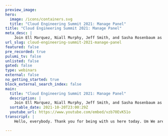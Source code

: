 ```yaml
---
preview_image:
hero:
  image: /icons/containers.svg
  title: "Cloud Engineering Summit 2021: Manage Panel"
title: "Cloud Engineering Summit 2021: Manage Panel"
meta_desc: |
    Join Ell Marquez, Niall Murphy, Jeff Smith, and Sasha Rosenbaum as they discuss topics related to Cloud Engineering.
url_slug: cloud-engineering-summit-2021-manage-panel
featured: false
pre_recorded: true
pulumi_tv: false
unlisted: false
gated: false
type: webinars
external: false
no_getting_started: true
block_external_search_index: false
main:
  title: "Cloud Engineering Summit 2021: Manage Panel"
  description: |
    Join Ell Marquez, Niall Murphy, Jeff Smith, and Sasha Rosenbaum as they discuss topics related to Cloud Engineering.
  sortable_date: 2021-10-20T23:00:29Z
  youtube_url: https://www.youtube.com/embed/vzb70EvK51o
transcript: |
    Hello, everybody. Thank you for being with us here today. Um We are at Cloud Engineering Summit hosted by Pulumi and this is a, an amazing panel on the Manage Track. Uh And I'm Sasha Rosenbaum. I work for Red Hat. I'm in technical sales of openshift, which is the best version of COTIS you can find out there. Um And with me today are some very, very awesome people. So I'm gonna let them introduce themselves. Um El would you like to get us started? Uh That's always fun to be the first one. Hey, I'm El Marquez. I am the Linux and security advocate at in which sadly is a little known field of actually talking about Linux security. Um The thing I'm most proud of though is I am an advocate for operation safe escape. We're a 501 C three helping victims of domestic violence being able to escape their abuser when targeted by tech. So just big plug here. If you or if anyone you know is in this situation, please reach out. It's so important that people know they're not alone. Wow. And I'm so glad I met you. I, I won't keep a name in mind for, for those situations because they definitely happen. Um And then Niall, would you like to introduce yourself? Sure. So uh I have um in the soe field, I've been in internet infrastructure since the mid nineties, which dates me as well as the lack of hair. If you have come across my name before. It's probably because of the se books which I was the Instigator and editor and a bunch of other things of. Uh I'm currently a reliability consultant and infrastructure, a space station uh is what my Twitter bio now reads and you can find me on Twitter dot com slash. So you basically do treatments for people's infrastructure, config file, pruning and so on and so forth. That's what we do. All right. And Jeff, would you like to introduce yourself? Sure. Uh My name is Jeff Smith. I'm the director of production operations at a company called Centro. We're a digital advertising software platform and we are hiring which I will obnoxiously remind you of throughout the panel. Um I also recently wrote a book Operations, Anti Patterns Devo Solutions. Feel free to buy 15 copies and hand them out for Christmas presents. It is actually somewhere behind me um buried in that uh Bookshelf. Um But yeah, me and Jeff are here in Chicago, so we actually get to meet in person and I'm, I'm all blurry, but I'm gonna go with this. Uh So let's get started with the first question actually. And the first question since we're in the manage track, we thought that it would be interesting to talk about what do people do in the day two operations? Right. So, like you have launched everything that you have, you've deployed things, you've configured things, you went through all of the pain and then now you're starting to manage that infrastructure as it runs. Um And you have to worry about things like availability and stuff like that. So, um what are the key components needed for day two operations of modern services? And now would you like to get us started? Sure. So uh I think some of the, the fundamental things are, are probably going to fall in line with this theoretical framework called the Dickerson hierarchy, which turns up in the se book uh which is by Dickerson, but is not necessarily a hierarchy. So anyway, some of that model probably needs to be a little bit changed in felt. But basically, it says if you are running a production service, there's some hierarchy of needs a little bit like Maslow's hierarchy of needs. And at the bottom is monitoring, you got to be monitoring your stuff. Otherwise you don't know if it's up or down or what it's doing. And I suppose these days we probably put observable in there as well. Although in theory, you can draw a bright line between the ability to interrogate your systems kind of arbitrarily which what is load observ ability basically means I'm just kind of checking up or down uh kind of relatively simple monitoring. But the things that sit on top of monitoring, I mean, more or less everything sits on top of monitoring in some way needs data. What you're talking about uh incident response, post, incident review, like post mortems and stuff like that capacity planning, looking at performance latency measurement, uh all of that kind of stuff, you basically need to have situational awareness of what your service and systems are doing, what they're talking to, uh how it's being affected, error rates, all of that kind of stuff and and then you need to be able to react to that. So there's this other theoretical construct called an U loop which I think drives from the US military and it's observed orient, decide and act. So basically, looking at uh what's happening to your service by observ ability uh deciding what to do based on that, like maybe there's some error condition or maybe you need to increase your capacity otherwise you'll run out in a month or two and then act on that. And that loop is one way of understanding the the kind of demands that are involved with running any significant online service. So I I think you're talking about like kind of being a very mature state for Buenos Aires, right? And I think, you know, the future is here, but it's not even distributed and we have a lot of companies who are, who are like in a very good state and actually, you know, doing observable and, and are very advanced as in what they're approaching. And we have some companies just trying to catch up from the nineties. Right. And there's a lot of that out there that, like, people are, like, actually their actual availability is like two nines and they're struggling with that. And, um I, I kind of wonder how we get there and, and um the modern expectations are different, right? Like we, we have, you know, we can't, we can't say we're closed down for the weekend for maintenance. Like that's no longer a thing. I still see people do it but it's no longer a thing that you should or could be doing uh with a fair chance of being a modern service. So I, I don't know, Jeff, if you wanna talk about it from the standpoint of like a real world company trying to get to the modern state. Yeah. Uh you know, II, I agree with Niall, you know, in terms of like observer ability being important, but I, you know, I think the day two conversation um really is, it depends, right? Because I think everyone who's launching a new service or migrating to the cloud or anything like that, they're doing it for a particular set of reasons and I think those reasons will inform what the day two stuff is because once you migrate, um you quickly start to realize the pains that you're experiencing because there's much nothing as you do, nothing is like production, right? So then day two comes along and suddenly you've got this list of things that are problematic and causing your organization pain and, and you need to address those first. So for like me, for example, when we were migrating to Aws and migrating a bunch of services there, monitoring was actually part of our day one and we did a lot of work and getting a lot of that observ ability um and that alerting and that incident response process down solid before we went live. And there's a lot of other organizations that feel comfortable, you know, solving that with day two. So I think it's largely gonna depend on what it is that you're optimizing for. So a big thing that we were optimizing for was, was cost, right? So a lot of the work that we did was around environment cleanup, environment management, uh resource exploration, that's a lot of things that bigger organizations are like, you know, what we're gonna deal with that later and we will just continue to spend, right? So that we can empower other um other, other business operations and, and business functionality and not to say that that's wrong. I think it's all a trade off, right. So you may want to say, well, you know, we'll, we'll spend that extra dollars because we know that we're empowering developers to be able to do these other things faster and there's a dollar value to that. So that's a long winded way of saying it depends. Um I think the frameworks that Niall mentioned um are, are super important and, and something that you should consider when you're trying to evaluate that stuff. You know, I love looking at the the loop as a perfect example, right? Because it is this sort of structured way of going about and approaching um incident management. But it's it's also something that you can do outside of incident management and just sort of look at, you know, your overall strategy um in a, in a larger context, right? So what is the day two things that we should be looking at? Well, you know, or and observe, decide and then act, right? Look and figure out what it is that is causing us pain and, and how do we go about addressing that? And I think your pain points will sort of bubble up to the top really fast once you go live. I actually I, I hate to bring it back to, but like cost is the conversation we were having offline, right? And um the the thing that always pops up is like no one unless you're Google, maybe, maybe you don't have unlimited funds to, to throw at your infrastructure, right? And so cost is always a factor and so what happens usually with your management is your management wants the five nines, but they don't want to pay for it. And so this conversation you have to have, right? You have to explain that like there is a cost to every single uh you know, nine that we are a quarter, like a quarter, nine or half a nine that we add to availability. And um I think one of the things that uh kind of the Google SRE um book uh maybe helps us structure a little bit is structure that conversation uh about cost. And I think everyone wants to jump into this actually. So like, uh why, why, why don't you um jump into bad, right? I'm gonna go completely contrary to everything everyone just said. Um you know, and this is gonna sound rude and I don't mean to, but I don't speak the, you know, alphabet soup of, you know, the SRE world, you know, the click deployments world and, you know, that's like all the different models and everything. One thing that I feel that everyone has missed and everyone's gotten short is the whole concept of security anywhere in this, right? We keep talking about cost and, you know, reliability and everything being up. But, you know, it takes a couple of minutes for an attacker to be able to find a mis configuration within an environment. And we're talking about cost and quick deployment that's gonna happen. I mean, historically, we see it and you talk about, you know, this whole concept of mature companies, those are the ones that are the best known attack vectors where I think companies that are just transitioning to the cloud are in the best place of anyone that's there because they already have this information at hand, they can completely build their pipeline with security in mind. So yes, we have, you know, the whole concept of having to have, you know, reliability, right? And having to have everything up, which is great. But if what you have is something that is full of because we tried to cut cost and like it's not worth it, right? All you're doing is inserting something into your rent time, inserting something that can become a target to pivot into everything else, even if it's old infrastructure. And I think the most important thing here is when you're talking about cost is not ensuring that you don't have, you know, 50 web servers or whatever it is that you need. But ensuring that you haven't cut corners when it comes to that, uh when you know the entire security posture of your company. So Jeff first, I, you know, so I've got two things to respond to now. So I'm gonna, I'm gonna start with uh what else said, I completely agree regarding the security conversation, but at the same time, um and this is a super unpopular opinion. I know this, but this is the reality that we live in. Right. Um, security is just another piece of the puzzle that we're trading off against based on the organization and their needs. Right. So I, I can be launching a new product. Right. And the thing is I can have all of the sort of security pipelines and everything in place. But if there's no one that's actually responding to that, right. If I'm not staffed appropriately or, or have the time and, or energy to dedicate to those things, you know, being aware of it is nice but not reacting to it is terrible. And, and that's the thing that you see in a lot of organizations where it's like, oh, we're gonna get the software, we're gonna get vulnerability management, we're gonna get scanning and, and then you get it and you just get bombarded by these emails like, yeah, you haven't passion for you and they're like, yeah, we're gonna get to that, right? Um But from an organization perspective, you may just not be there yet. So, you know, I, I think it also is, is part of the tradeoff paradigm and it's a terrible, terrible thing to trade off of, right? Because it's like, um in no other scenario with security being negotiable, right? It's like, well, you know, I want my kids to wear a seat belt but, you know, it, it, it, I, I think that you 100% just made my argument like what should be part of day two you've already spent that part on day one focusing on it by not having that as a direct, like, the first thing you do in, you know, day two and having that security operations, having somebody monitor it. That, that's exactly what I'm saying. Like that's the issue. Does that make sense? Yeah, it makes sense. I guess the thing is, um, if you have $100. Right. And, um, you're trying to build a new product, right? And 40 of those dollars have to be consumed by security, right? Um That becomes a calculation that you have to make, right? And you go like, well, we're just starting off, we're trying to build a customer base, right? Like maybe we, we take the risk and, and, and you know, we focus on actually building the product out a bit more and then the conversation is always, we'll come back to that later and I'm not saying it's the right decision. I'm just saying those are the, that's the reality of the conversations that I think are, are happening and the question becomes, and this goes back to the original thing that I was talking about is I think it's incumbent on us as leaders and managers is how do we translate this risk into something that's actionable by people that are making decisions? And a lot of time that boils down to uh not only just a financial component but the the likelihood of occurrence, right? So it's this thing where it's like, you know, um, it's easy to say like, well, you know, if we get compromised then it could be expensive. Right? All right. Well, you know, let's quantify that though, right? You know. Uh, ok, there's a 30% chance that we're going to be compromised and in that 30% chance the cost is gonna be between 25,002 0.5 million. Right? If we give it that, go ahead. So sorry, I I just, I thought you were talking but, but I'm gonna jump in and, and I think this, so this is something that came out of Twitter thread because best things come out of Twitter threads. But um we were talking about like we need an SL A for security, right? So, so the way we quantify this cost and availability space is we put an SL A on it and we say we are financially responsible for XYZ. But if we didn't meet our targets, we kind of need a way to put dollars against security risk and say, hey, we quantify this and now, you know Mr Co or Mr Ceo like yes, like there's a 1% chance that you will be in jail tomorrow if we don't patch this. Like I, I mean, like we, we have to put dollars behind it and that's that I think that will be the way to have this conversation in a, in a, in a better fashion you know, I promise I'll let Niall talk. But real world scenario, I swear, real world scenario that I've heard twice is exactly. We talked about Jeff. I have a company that goes, ok, I have to be the first to market like we have to meet this deadline. Ok. But we also need to be secure. Well, if we make, you know, first to market this is how much we'll make. If we get popped, this is how much we'll make. What I hear is if you know what company profits, you know, users, customers, if their data gets breached and it gets out there, uh we'll just have to pay this much the rest they handle on their own. But we, the company can make this much and that's what really bothers me and, and I agree with you completely. I think it, I think there is a moral component to this. Right. But, you know, I, I think realistically companies like, especially larger companies, like it's the cost of doing business. Right. And I think part of it is incumbent on us as users and, and um consumers need to react to that. Right. Like I haven't start stop sharp shopping at Target. I still shop at Target. Right. I'm still giving money to these companies that are like, oh, wow, I cannot believe that they had this terrible security breach. Oh, look a sale, right. Uh So, so I think it's also incumbent on us to to, to show with our dollars that, hey, this stuff is important. Um, and, and not to sort of dismiss it as like, you know, well, you know, they had this breach but everyone's having a breach and I really like that feature. So it's worth, well, that's, that's the thing though. Right? Like this is capitalism and it's like negative externalities. Right? And, and, and we, we keep doing this, not just for security with everything, right? It's like we, we can make this much dollars and these people might, you know, be in a terrible situation if something goes wrong. But like it's not me, so I don't care. So, you know, it, it, it keeps happening with all of our decisions and we kind of keep in, encourage people to, to make these decisions also, like when it comes to everyone who has had a breach, I'm like, we should probably give up on pi I altogether like, I mean, like, like my information is on the internet in so many ways from so many breaches. Like I, I can just be like, you shouldn't be able to verify my identity by like knowing what my my cat's name was like because it's just all out there like, you know what I mean? It's just like um yeah, uh OK, super great. Um But OK, now, finally, finally, OK, go ahead. So you must understand that I live in socialist Europe where there is a regulation which says that I am in control of my data and I get to ask the company to do various things with the data, including deleting it, giving it to me, et cetera, et cetera, et cetera. You all can say your data is flowing around the internet and that's all totally fine. And so pi I is not useful anymore. I am going to sit here in my ivory tower of wonderfulness and say yes, actually solves a lot of problems and actually also creates a lot of problems and the impact of the legislation. Well, like there's a lot of ideological conversations that go on about this people saying it impedes kind of startups. It, it concentrates the power in larger organizations which are able to afford the teams and resources that go towards managing the privacy of data and so on and so forth. It's a very important concentration of economic power argument. But I will say that I think regulation as a tool for managing this is overlooked in the American context and I will leave it there. I, I mean, I completely agree there because the, the problem and, you know, it's funny, I was, I, we gave a talk on, on ethics and I was talking to my CEO about this and, you know, and it's ironic and a guy talking about ethics, but hear me out, um we were talking about ethics in the industry and it's like the, our CEO Sean was so adamant that we need government regulation because with about that it's sort of this race to the bottom. Right. Like, you can be the company that decides I'm gonna, you know, set my foot down and we're gonna do all of this great security stuff or all of this great privacy stuff in the ad tech industry. But if the rest of the industry says, well, we're not gonna do that right. They, they could end up eating your lunch. So I agree, regulation sort of like levels the playing field and sort of sets up like exactly like, ok, this is the standard by which everyone needs to play. And, you know, I, I think making security part of that as well as uh you know, sort of like leveraging the fines in such a way that it's not just the cost of doing business, but like there's, you know, some actual uh uh skin in the game around it because if you can just sort of write it off in a budgetary context, then, you know, yeah, a lot of people are gonna do that. Well, like if you, if you think about the, the mechanism by which economic externalities are turned into internal, these, the mechanism for that is regulation, like the market ain't going to solve this. There's no incentive for the market to solve this because like, partially we continue to shop at Target. Well, I do not continue to shop at Target because Target is thousands of miles away from me. But you get the idea. So, anyway, um, so, ok, I know you have opinions on regulations. So why don't you jump in? I do too. So we're just gonna continue going with that side. I'm desperate to hear him. So, you know, the whole concept of regulations is great in theory, like even when it comes to the eu we recently had them find, what was it? 220 something odd Euros when it comes to whatsapp having their data leaked. Ok, cool. But you know what, my dad is still out there, it's already there. It's already been breached. They had a fine and you know, it's not really doing preventative measures. And I could give example after example. And so this whole concept that regulation will solve everything. It would be that utopian society, right? And don't go into utopian the book, just the concept of utopia. So anyways, that's all I had to say is all of this is great in terms of theoretical and in a perfect world, but that's not what we're actually seeing. So, so I think personally, first of all, regulation is the only way to regulate the market, right? Otherwise we would have mono monopoly in every single you know, um situation because that power concentrates over time, right? So this is a perfect example, like we do regulate a lot of things and it does work when we regulate things like it's not perfect, but it does work. And again, it creates the only incentive companies have to actually invest in something like security compliance and things like that. What I think though, so, like referring to books, there's this book called The Inevitable and, and it's, it's really nice in general, just kind of different take on where the internet is going and like where, where, how it all started and where are we going to end up? I think the from my, my standpoint in what he raised in this book is like this is already happening. It's already happened. Like we can't take back our data, we can't take back our data, not just from breaches, but also like from Facebook or Google or whoever else knows everything I've done since high school, right? Like it just I I cannot not, no GDPR is going to help me get the data back, right? It's already there. So what we have to do is evolve as a society for this new world where everything is out there and you can find pictures of me in, in high school and and use them if I run for president, which I can't do by the way, I'm an immigrant. So, but anyhow, uh it, it like, I think we have to be realistic like I, I'm, I'm always pragmatic, right? So it's the same conversation for security if we live in a wishful thinking world. And we say like we have to secure everything and we have to invest like here it's gonna cost this little company 2 million to have proper security posture. They're not going to do it because they don't have the money realistically, they just can't even if they wanted to, even if they like had the best Russian and hard. So we have to make it easy for them. Right. So like I'm, I'm big fan of trying to automate security as much as we can because like that allows a developer that's writing the code to click on buttons in all like, you know, instrument the code to, to be more secure and like, yes, Jeff, maybe no one's looking at alerts, but maybe we need to automate that too, right? So we have signal to noise ratio that's much better than we have right now. So there's a lot of things we could do if we accept that the reality is what it is and we have to address it in ways that that are doable, quick clarification. Nothing else. I wasn't saying I'm anti regulation. Just put that out there. I wasn't saying that. All right. Go on. We did, we didn't, we didn't think so. Like no, for sure not. Um OK. I I'm gonna move on to the next question because believe it or not, this was the first question we ever talked about. Um So this one actually, I guess is, is interesting because um what do we think everyone gets wrong when trying to run reliable systems. So like what's the biggest mistake you see out there in the industry in your companies or other companies? And Jeff, I'm gonna start with you. Um I would say the biggest thing that people, companies get wrong and I haven't been to every company obviously, but the biggest thing that people get wrong is that reliability is this thing that we slap on at the end. Um You know, it's like we, we go through this phase, we build it, then we're like, ok, now, you know, now that it's in production, let's make it reliable. Um as opposed to thinking about it as a, as a feature of the product, right? Um Same thing with security, honestly, it's like at the very end, we're like, ok, now, you know, let's talk about security. So it's like, how do we, how do we bake these requirements, you know, back into the actual requirements of, of the product? Um Because if we're always at the tail end of this reliability is always gonna be behind. And there's a lot of things that, you know, especially with, you know, modern con practices and things like that, there are things that applications need to take into account to be reliable, they're not things that we can always do just with infrastructure. Um You know, sometimes we end up, um sometimes we end up, you know, uh creating cover for poor applications through infrastructure by saying like, you know, oh well, you know, dynamically scale when these things run out of memory and fall over, right? So that we're not losing traffic or anything like that. But then the other question is like, well, you know, when are we gonna spend time to figure out why we're running out of memory and falling over all the time? Right. Um How do we, how do we build good metrics into uh into the platform so that we're emitting very specific bits of data, right? As opposed to well, memory and CPU look great. Um How are we making sure that the application is emitting metrics that verifies not just error conditions, but that things are actually working the way they're supposed to be working, right? So it's easy to say like, oh this thing broke, but we should also be saying this thing was successful or this message was received and this message was processed, right? As opposed to um just one end of the equation. So I I think it goes back to um getting reliability into the design phase of the product. And and this is gonna sound again, unpopular product needs to be on the hook for that reliability because if product is assuming product is powerful in your organization, different orgs have different product structures. But if the product org is the one that's setting the prioritization that is uh you know, uh responsible for reliability as well, guess where their view on reliability is gonna change. Oh, ok. Now that I'm on the hook for the five nines. Yeah, let's put in that feature into the sprint that is gonna fix this database and stability and things like that. Um, so, you know, it goes back to design and I, you know, I'm, I'm putting product on the hook. I hard to agree with like every word that you said. I, I have a feeling that this will be a question where you just all agree on. I don't know. Now, do you want to jump in? Uh Sure. I mean, we can't give you 95. So you can't give you five nines, we can probably give you five nines, sorry, other way around. Anyway, uh Jeff, I was going to respond to you and say like it's, it's I'm not quite sure who you thought that opinion was going to be unpopular with because I'm not sure it's anyone on this panel. Uh But I, I will say that I think the general point that you're making that concerns about everything other than feature engineering at the moment are peripheral in most kind of product conversations, organizational prioritization conversations, all of those kinds of things, right? There's basically feature engineering for which it is perceived. You know, each next step of feature engineering will bring more money into the company and each next thing which is not feature engineering will not bring money into the company and therefore is a lower priority. So what I see in the industry today when I talk to my clients in a bunch of uh other other folks in the industry is with this right, with this core of future engineering and we have more or less every other priority kind of peripherally around it all petitioning what they imagine, you know, the central team to be to give them the resources in order to do the thing that they're supposed to do. And II, I just think that's a fairly hopeless situation to be in really because you, you can't ever approach it in a meaningful kind of way. Can't ever expect to even get to an 80 20 style ratio of all of the things you need to do in order to make the product reliable, secure, et cetera, et cetera. So to my mind, we really need a new, well, we need a new paradigm, but we also need to understand our current situation a bit better. I think we need a kind of a physics of software or maybe a biology of software. So we understand what the tradeoffs are between the elements in this space. And we're in a position to make a much more informed decision than the really simple Boolean model that a lot of engineering leadership has right now, which is one equals money good and zero equals no money bad. And actually the space is way more like a real, a real number space. Or filled with irrationals or something rather than this model. I honestly think that this is not about biology of software, this is about psychology of humans, right? And, and something that both of you have mentioned is incentives and incentives is what drives the business. And so if you pay some people to, you know, fix the, keep the lights on and some other people to deliver features and you put your focus on the people who deliver features, then guess what's gonna happen, right? I mean, you're gonna accumulate tech debt as you go every single day and like no one's gonna care about it until again it a CEO ends up in jail over a breach or something. I don't know. Um you know, um I do, you want to jump into this one as well? Sure. I mean, to avoid being repetitive because I think, you know, we already established that everybody agrees with this. I think the biggest issue we're having is outsourcing ops. Like we, we are basically getting to the point where like, you know, operation side of the house is just extra amount of money. We can completely outsource this. We're giving almost that responsibility to our doves. We're having that well, it didn't work, just redeploy it without operations. You don't have anyone to look at it and go. Ok. Why are we really hitting these memory caps? You know, is it actually what you're looking at or do you have I mean, to go back to the security mind, but like, do you have a crypto minor that's suddenly gotten in there? Is it actually the software or even if we don't put that concept of security in it? What's actually going on with the metrics? What are you actually seeing? Is it that you're not deploying enough resources or is it that they're not allocated correctly? Like when you have an in house ops team and not something belonging in the cloud, they get to know your environment and kind of what your software is supposed to do. And it's really funny when you talk about like the biology of software because the way that I was taught to look at it when I kind of came to this world is DNA, right? You have your base DNA, which is your original plan of what everything's gonna look like and then you have your run time, what it actually evolved into. So I think without having someone actually look at, well, it was supposed to be this and not, what is it? Actually, you're just setting yourself up for failure. And I think that's AAA huge point because like, you know, we, we, we always tend to latch on to what, what we think we designed and then, you know, not reevaluating for what it actually is. And a lot of us are running systems and still looking at it in that uh that optimistic lens of what we intended instead of, uh, what it actually is doing. And it, it, it's like, it's a common thing with systems. Right. They're like, you know, systems are designed, they, they're doing what they're intended to do, not what they're designed to do. Right. It's like they, they're just sort of, uh, self reinforcing. So, I, I think that's a huge point. I think the other thing too is that if the pandemic has taught us anything is that as humans, we're not good at evaluating risk, right? So I I think part of that is that is our, you know, internalization of risk and getting better at not only presenting the risk but then consuming that and, and uh making intelligent choices and decisions off of it. I think so. I'm gonna pivot just a little bit of this one and like I, I super love everything that everybody said. Also, I will say that like I'm a big believer that there's no perfect architecture, right? Whatever you design a system for is going to evolve over time and so about clean code is not very helpful because you don't know what tomorrow is going to bring you away, right? You can't architect for perfect scale. You don't know what your features are gonna involve you, what your customers are gonna do all that stuff. Um But I think what it, what I keep hearing from everybody is that we, we have to get observable. Right. Right. We have to be able to understand what our code does understand what our, so what our software, like, what issues our software is having and have it consumable by humans. Right? In a way that again, signal to noise ratio, right? We're not drowning in useless alerts about like CPU is over 90%. Well, is that a problem or is it not? Right? All of that stuff. Um So what I want to ask a controversial question related to the previous question, which is who should carry a pager in your company? Yes. Yeah, I always say it starts with the, the person that has the power to make the change. Um, because I feel like if there isn't skin in the game, it's always easy to defer, right? So, um, when, when Dev started getting the pager, suddenly the memory errors went away, right? Because no one wants to be woken up in the middle of the night. No one wants to be at the barbecue and then have to restart a server. Right. So, um, and, and then that was a lot of the frustration of ops where you would get paid and there would be nothing that you could particularly do about this problem. Right? And it's like, well, I, I can't really do anything about it. Um, so I, I think it, the pager should be carried by the person, person that has the power to actually make change. Um And that's something that is in ops that we had to learn that once we started giving the pager to dev, guess what, we had to give them the access too because that's the same argument. Right. Oh, I got paid. I know the service needs to be restarted, but I'm not allowed to restart it because I can't connect to that server or whatever. Right. So, it's a two way street. But, and for me it, it starts with whoever has the power to, to enact change and once that pain starts to get, felt suddenly tickets start showing up in sprints. So, so I think there's a lot of like, you know, I'm gonna, I'm gonna bring the, the, the other side of this conversation though. I don't, I fully believe that de should carry a pager and I'm a Dev. Um, and, you know, um, I fully believe that products should carry a pager periodically, right? Once a month experience, the pain that support goes through. Right. Not, not like you don't have to live that life every day. You have to know what your customers are calling your support about or what's blowing up or, you know, what's paging people in the middle of the night. Um, but there is a lot of conversation about this and every time it comes up there's a lot of people who say, well, I, you know, I, I'm skilled at this. I, I've studied computer science for the last 10 years, whatever. Right. And I know how to write, write C++ code and I shouldn't have to worry about reporting servers or something like that. Right. It's like, it's just like a waste of expertise or something like that. So, is that a concern? Should we listen to that? This is gonna sound like I'm making a joke, but I'm being 100% serious. Who should be paged? Whoever makes enough money to actually care that they're being paged. I've seen too many situations where it's like, oh, I'll get to it. Hold on. And that gets delayed. The best way I ever saw it work and I know it's different for every company is the first page went to that they got on and they're like, ok, I can't do something but this is what I'm seeing. The second page went out to the team. We're talking, uh, you know, the lead architect, we're talking product, we're talking to the Deb, there's a meeting, everybody's involved in it. Everybody's having the discussion with that many people being called into it. You better believe that alerts and issues started dropping because nobody wanted to be the reason that everybody got woken up as well as why they were there? Interesting. Do we need pager too? We're all sort of, I think we're all, you know, every time I hear the word pager, I'm like, do people know what we're talking about? Maybe, maybe pager duty is out there and people actually know what page of duty is out but, like, being on call, right? Responding to, to software, uh, to Jeff, you want to find it? I, I, yeah, II, I was, I was being facetious just because, like, you know, whenever I use the term, like pager or like, you know, oh, I got beeped to people, like, oh, you sound so old. It's like when people call it itunes still instead of Apple Music, for sure, for sure. Um, now, do you want to say anything on the topic? I certainly do. Uh, I have a lot of feelings about on coal, some of which I've recorded in previous talks. I think the first thing to say is that there's, there's this thing called the wisdom of production, which is a thing in necessary theory. It basically says more or less what Jeff was saying at the start that being connected to in a very direct and real way, the consequences of your actions earlier in the SDLC is actually a good thing for the product, for your expertise, for your development as a human being and a designer of software and so on and so forth. The only reason why you wouldn't do it is of course, because it sucks and it's terrible and it has terrible effects on human beings and all of those kinds of things. So it tends to be that the terrible effects bit dominates the discussion as opposed to the better software cross person component of that. Discussion, which I think is something that we need to change in the industry. And there's a lot of things we, we could do about changing some of that, that balance that II I think we're not doing. But the, the other thing I would say about carrying the pager and, and the, the kind of implicit social hierarchies we're talking about here and have talked about earlier in this conversation. There is a kind of uh I'll use the word Marxist, but I actually mean class based analysis of on call, which could take place here, which is to say, feature engineers at the core of an organization bringing money in revenue, et cetera, et cetera, perceived as being a higher social class than others. And so we're all petitioning for attention resources, et cetera, et cetera. From this situation, I, there are a surprising number of analyses of conventional software development and that whole process and how humans, I mean, coming back to your point about human psychology, how humans operate in groups and in, you know, companies and so on. That's missing when we think about what does it mean to be a good software developer, what does it mean to work well in a team? What does it mean to run a service effectively? And I think the fact that there's such a variety of models for how we do on coal, which is like it really is very strongly varied across a lot of the industry and even the fact that uh the Devops folks, you build it, you run it ise like all of this variety in the space about how we handle production concerns is really a reflection of the fact that these, these, these things are in tension when people are, are, are trying to figure out how to live, how to work. And II, I don't think we've got there yet and I think this needs way more attention than it. So I think I completely agree with you on the classic part. Right. And there's a lot of classicism in, in how we run our teams. And it's, it's really interesting because, like, I, so I've been to DEV, I then was what we now call DE UPS engineer maybe, you know, and, and then I, you know, I'm in, I'm in technical sales now. Right? And so every team I, I was in Dev briefly, right? So every team is like, well, I'm not marketing, marketing sucks. I'm not sales sales is like, only invested in money. Like I'm not DEV, like, I'm, I'm better, I like, care about how systems are, like, whatever. Every team has a lot of like swagger and it usually comes at the expense of other teams. Um, and, and then there's this definitely classicism that like devs, like feature devs get the most kind of investment, um from, from the standpoint, you know, of the companies usually, right? I think that the big tech companies are actually doing this right, in a sense of like trying to kind of remediate that stance and make everybody kind of more aligned in terms of incentives so that people, there's not a huge disparity between all of these roles um in terms of pay in terms of like investment that they make into people's careers and stuff like that. Um I think so, this is the conversation, I think and I don't remember Jeff if you were, um, in it. Like, we, we've been running Des in Chicago for the last 78 years. I don't know what this time. Um And at one point I was kind of getting frustrated and I was like, did we actually make any difference in the industry? Like, I, I, you know, I'm dealing with the same stuff every day and like, did we do anything in like the decade that the term Deb ups existed? And actually a lot of people came back to me with like, yes, we did because Ops is now a like Dev ops or SRE, right? We keep this evolution. Those are people that are valued, those are people that do interesting work and those are people that get paid to do interesting work, right? Which was not the case 10, 15 years ago when it was kind of like ops is the janitor of the deaf, right? And so I think we are definitely making progress in, in the right direction in the industry and I don't know if anyone wants to jump into this one. Yeah. No, I, I completely agree. And, uh, you know, we are getting more focus on ops and I, I think part of it as, as terrible as it sounds is a lot of people don't understand what it is, operations is doing and providing for the organization and that's where that sort of resource contention comes from because if you've ever been in an organization where the system becomes unstable and you're having outages, suddenly ops has every resource they need because now people understand what it is that OPS is doing and what they're being provided. And OPS is given a platform, say like we don't have this, we don't have that we need this now suddenly it's like hire three people, right? We've got a war room, here's the DEV team dedicated to this because we've, we've, we've uh felt the impact in a way that, you know, a lot of organizations only understand financially. Um So I think we're definitely making progress in that respect because people are understanding the, the power um that comes from having a solid ops organization because the, the problem with OPS is if you're doing your job, no one notices, right? It's just this sort of invisible background thing that happens and it's not spectacular that the system didn't crash, right? No one gets rewarded for, for the near misses, right? Um So, II, I think I, I definitely think things are getting better. I think operations leaders need to do a better job again of, of quantifying the value that we're providing, um quantifying the risks and the tradeoffs that we're making so that, you know, people understand what, what it is that we're bringing to the organization. So I, I don't know if you wanted to jump in into that. And again, security is also a class of people that get prioritized or de prioritized based on certain circumstances, right? So I don't know if you want to speak to that. Um you know, having worked in the side of house for quite a while, I think because I have some opinions there. But to go back a minute, I thought this was hilarious because I totally get that. It was a joke. But your whole concept on like, I don't know if people know what I mean that, you know, with pager, that's actually one of the the key examples of what I'm talking about when we talk like this whole platform, right? Supposed to be the managed platform in a managed panel. Yet everything has focused around the concept of SRE like there is more to managing a server or a server, an environment depending on where the company goes. And I recently heard a statistic where there are 10,000 developers per one security person. And like I said, basically ops are being pushed out so their numbers aren't any better So the whole concept of, well, they have to quantify it, they have to look at their metrics. OK. Great. How do we keep up with you with our numbers? If we're not involved in the conversation, one of the biggest issues in all of this is communication. If no one speaks the same language, nobody has the visibility or not, everyone has the visibility into it. Like, aren't we putting unfair or unrealistic expectations on everyone else in the inside of the house? I mean, absolutely. Right. Um I, for me though, it, it's, and this may be unsatisfactory, but for me, it's still part of that, you know, how do we quantify it? Right? So, for example, like, you know, security for the longest time was an ops concern amongst the many other things as if it wasn't or, or it couldn't be its own discipline, right? So once we start to quantify that and say like, hey, here are the pain points right? Here are the things that, you know, the security team would inform us on in terms of, you know, uh best practices, policy, uh even, um you know, regulation, right? Um Suddenly, once clients start asking, you know, what is your posture, what is your, you know, what is your regulatory compliance stance? Right? Then suddenly it's like, oh, we need a security team, right? Um Because the value of the team becomes crystallized in a way that we weren't doing before when the value wasn't just about potential new revenue but about risk to existing revenue. And uh you know, there was a term that I heard and now, you know, I've got brain fog. So my mind is, is blanking on the, on the person. But um revenue protection was a term that I heard to define things like maintenance and security and things like that, you know, so that helps to sort of frame it in the sense that like, hey, look, the risk isn't just theoretical. If it happens, there is potential dollars at stake. And II I still just think, you know, we need to do a better job of, of communicating that and it's in most organizations, it starts with the operations teams because we don't start with the security team, which is sort of indicative to the problem you're exactly talking about, right? It's like, you know, we don't even have this thing that is super important even in the mind, even in the smallest capacity. Um so it starts with the operations team and then, you know, we'll continue as the security organization grows. So, so how, how do we make it better again? Real world, right? Like we, we are, we don't have unlimited budgets and in the statistics uh that lu quoted, I used to quote it too when we were talking about why we should automate security, right? Because that's, that's how bad the situation is. Like we have so many devs working on features that have never heard of security again. If you look at my personal example, like the first time I played the CTF, I was like, oh, ok. I've done all of these, like all of them, like, you know what I mean? And no one ever told me anything and I, you know, I did a computer science degree. No one ever taught me about this. Like, where did we all miss the training while trying to kind of on board people? Um So, so is there a way for us to, to make it better to, to, to make the situation better for ops for security for including all the, for observable to, for including all of the things we should care about. Um, when we're developing software, I, I know that my, my answer is gonna seem like, ok, really, we can't do this, but it's a long term plan and it's the whole concept I got told to, you know, keep it PG 13. So Screw Dese ops, we are one team, we have one goal and in the end we need to have. And this is a whole another topic which maybe we can, uh get into on a different panel, but we need to have like one set of tools to begin with. And that's, hey, you keep talking about, you know, adding security from the beginning. How much security, you know, training have you had? There are 50 CV ES that come out per day are you expected to have? So, if we have, even from the beginning, we've got ops in the conversation, we've got security in the conversation. Everybody is going to learn from each other. So it's not a quick solution. But in the long run, debs will be able to automate security. Better security teams will be able to give you insights as it's automated. So we can't just put everything on one side of the house when it comes to buildings. And to that point too. Another thing that is that I see a lot in, in organizations when I talk to people is like, especially in security, the organization has zero knowledge about security. And what I mean by that is so often we rely on the engineers and the network of their engineers to know about CV ES, right? To know about critical vulnerabilities and things like that. And it's like, oh, we know to patch because I'm up on Twitter, right? And I see people talking about it, but does the company have a way to know about these things and make the appropriate, take the appropriate action? Right. What are the systems in place that allow that to happen? And a lot of times when you ask that there's a lot of blank stares, right? There is no tooling, there is no uh uh process around surfacing that stuff. So, you know, II I think uh one of the things we can do is like, you know, start with what does the organization know, minus some superstar engineer leaving? Right. And because she's gone, all of the knowledge about, you know, potential vulnerabilities is gone with her. Um How do we embed that in the organization? Um The other thing I was thinking about was um one thing we've experimented with a bit is like confidence intervals in terms of um quantifying risk, right? So when someone says, what's the risk of us not patching this thing? You know, I say, well, between $25,007 million and they're like, whoa, why such a huge range? And it's like, well, because we're not sure. So that represents how, you know, how we have a lack of confidence about how big this impact is, we can spend a little time and if we spend time and energy, I can narrow that range for you, right? Um But do we want to make that investment? So we did that um specifically we did that with um looking at going multi region active, active, right. So I say, well, you know, um I don't know how much it's gonna cost, but I know it's gonna be between like 250 grand and like 3 million a year, right? That very quickly could get evaluated and be like, well, all of those numbers are higher than anything we might have to pay out for the sl A, right? So maybe we don't do it now and we table it till later, you know, and that evaluation took me, you know, maybe a couple days worth of work. But once we did that, we, we had enough data to say like, ok, we don't even need to know more of a specific range because we already know that this ludicrous for us right now, but we might come back and revisit it. So how do we do that with security as well? Like, you know, oh, what's the cost of this vulnerability? Well, it's, you know, a remote access exploit. So, you know, um it could be everything right? Or it could be nothing. We can look into it more or we can spend, you know, the, the two days stop feature work and patch this thing. So, quantifying risk is a recurrent theme. Now, do you wanna jump into this? Sorry, I'll call back. Yeah. And I, I just want to say two things, I suppose I can't hear you now. There's like a ton of stan, you're breaking up super badly. I, I think we have to put you on mute unless you could change your speaker. Um While he's doing that, I can throw out a statistic that I wanted to give you, which I think Jeff you'll love right now with the current process, it takes 280 days to actually detect a breach and that's not even to react to it. And I think part of it is we keep talking about patching. How long does it take for a patch to come out? How long does it take for the issue to be found? This is all this added time that we can't really just focus on. So I thought that, you know, as you know, the Deb op side of the house or the DEV side of the house, y'all might be interested on how long it actually takes to get there. Yeah, that is a, that is a uh yeah, that is a, I can't even get my words together. I'm so kind of like about that stat. Uh oh now, cool. And, and again, we're, we're, we're living in the reality where, where breaches are fact of life, right? You have been breached, your company have been breached like it's breached right now. There's some malicious actor inside your infrastructure. You just haven't found them yet like that, that's the case for everybody um all the time. And we, and again, that actually also maybe devalues the conversation, right? Because when people realize that there's two ways you can react to it, you know, we just say like, OK, that's fine or, or like we try to fix it, which is almost undoable. And so as Jeff said, we're bad as humans at evaluating risk. So it, it's an interesting conversation. Now, do, do you want to try to speak again? Is this better? Uh Actually not, maybe your speaker is still going through the wrong, um There's a gear icon that you can click on to see. And so we're, we're kind of getting to the end of the panel, but it's been super fun. And I just, like, I really, um I've, I've really enjoyed this and uh I wish we could have in person conferences which we starting to go back to and like, actually have this conversation in person, which would be fantastic. Uh But I'm glad that technology affords us a way to like, actually do this remotely and, and um you know, keep, keep talking to each other because I think the best things that are born in conversations. Now, do you want to try again? 321. Yes, you're fine. Yes, very quickly. I just want to make the point. We've been talking a lot about economics, externalities, incentives and so on the insurance pricing model of figuring out how much it's appropriate to spend in the case of risk, et cetera actually doesn't capture like the full extent of what's going on. So you say like this thing is a million dollars, there's a 1% chance of being uh unreliable or exploited or whatever. Therefore, we spend 1% of a million dollars actually, that probably doesn't capture either the rising value of what you're doing, the long term value of the escape of the data and a whole bunch of other things. Like it's a very instantaneous kind of point of time model, which I don't think captures the holistic value. And the more I think about where the industry has to go, the more I think about holistic understandings whole life cycle understandings and how that's really the key to attacking any of these problems. The other thing I want to say is that I think reliability and security and other domains as well are very, very similar in terms of how they're approached. I mean, even on a technical basis, a lack of reliability can often be proceed into a lack of security in some sense. And I, I think that rather than accepting the fate by which we are kind of milled down into separate groups which have our own separate ways of being incentive structures, don't talk to each other. We need to aggregate ourselves in order to have any kind of realistic chance of addressing these problems. That's my soapbox. All right. So I actually, I wanted to ask everyone in the last couple of minutes that we have to, to kind of give us a parting sentence, right? So like leave us with something and advice or, you know AAA complaint or um something that people can do and can find or a book you should read like whatever it is that you fancy today. Uh So I'm going to start with Jeff oh II, I guess I would start with um Iter, right? Like we talk about a lot of things and where you are in your journey could be radically different and don't feel that you have to fast forward to the end or to the perfect state, right? Um For a lot of the things that we're talking about, these are big changes, these are big organizational changes um that are gonna take time. So don't be afraid to bite a piece off because here's the thing about progress. Um it is addictive, right? So the thing that you do today that makes life a little bit better is gonna make you hungrier to make that thing a little bit better. And then that thing a little bit better. So you could quickly go from, we have uh zero security awareness to, oh, now we have CV ES reporting but we don't have the time to fix them, but sooner or later you're gonna be all right. Now let's talk about fixing them right? Then it's gonna move to, well, how do we make sure that we just don't have them? And these fixes are happening automatically. So just starting small will sort of uh wet the appetite to get better and better and better. So if you're sort of stuck in this paralysis, just start biting something off small. And then that will be the thing that fuels that addiction and you'll continue to improve. All right, Nile, but you have to stick to one sentence because we have a minute. Read the book. Accelerate. All right. And l it's all about run time, whether it's automating and deploying, whether it's your software or whether it's malicious or, you know, unauthorized code and attack. That's exactly where you need to start, you need to start with your run time. And so my parting thoughts will be be kind to other humans and examine the incentives, right. Go and examine what people get paid on and you will find where problems come from. Um And this has been super fun. I'm super glad that we did this um very exciting. So this has been a part of Cloud Engineering summit and I lose my voice um hosted by Pulumi. And thank you so much to Jeff and El and Niall. It's been my pleasure. And again, I'm Sasha. You can find me on Twitter if you want to. Bye everybody.

---
```


